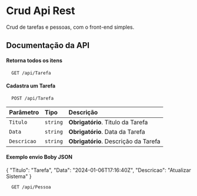 
# Crud Api Rest 

Crud de tarefas e pessoas, com o front-end simples.

## Documentação da API

#### Retorna todos os itens

```http
  GET /api/Tarefa
```

#### Cadastra um Tarefa

```http
  POST /api/Tarefa
```

| Parâmetro   | Tipo         | Descrição                                   |
| :---------- | :---------   | :------------------------------------------ |
| `Titulo`      | `string`   | **Obrigatório**. Titulo da Tarefa           |
| `Data`        | `string`   | **Obrigatório**. Data da Tarefa             |
| `Descricao`   | `string`   | **Obrigatório**. Descrição da Tarefa             |

#### Exemplo envio Boby JSON

{
	"Titulo": "Tarefa",
	"Data": "2024-01-06T17:16:40Z",
	"Descricao": "Atualizar Sistema"
}

```http
  GET /api/Pessoa
```


